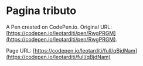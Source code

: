 # Pagina tributo

A Pen created on CodePen.io. Original URL: [https://codepen.io/leotarditi/pen/RwgPRGM](https://codepen.io/leotarditi/pen/RwgPRGM).

Page URL: [https://codepen.io/leotarditi/full/qBjdNam](https://codepen.io/leotarditi/full/qBjdNam)


